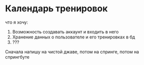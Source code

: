 # Календарь тренировок

что я хочу:
1. Возможность создавать аккаунт и входить в него
2. Хранение данных о пользователе и его тренировках в бд
3. ???

Сначала напишу на чистой джаве, потом на спринге, потом на спрингбуте
